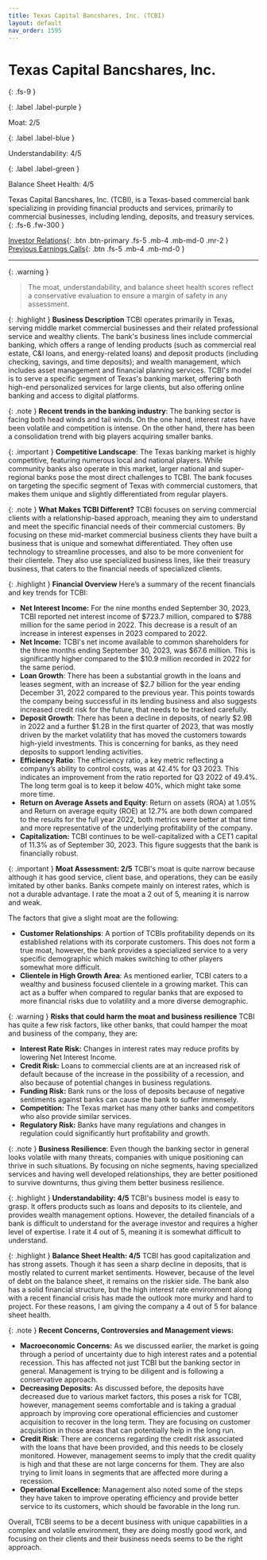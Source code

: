 ```yaml
---
title: Texas Capital Bancshares, Inc. (TCBI)
layout: default
nav_order: 1595
---
```


# Texas Capital Bancshares, Inc.
{: .fs-9 }

{: .label .label-purple }

Moat: 2/5

{: .label .label-blue }

Understandability: 4/5

{: .label .label-green }

Balance Sheet Health: 4/5

Texas Capital Bancshares, Inc. (TCBI), is a Texas-based commercial bank specializing in providing financial products and services, primarily to commercial businesses, including lending, deposits, and treasury services.
{: .fs-6 .fw-300 }

[Investor Relations](https://www.google.com/search?q=TCBI+investor+relations){: .btn .btn-primary .fs-5 .mb-4 .mb-md-0 .mr-2 }
[Previous Earnings Calls](https://discountingcashflows.com/company/TCBI/transcripts/){: .btn .fs-5 .mb-4 .mb-md-0 }

---

{: .warning }
>The moat, understandability, and balance sheet health scores reflect a conservative evaluation to ensure a margin of safety in any assessment.



{: .highlight }
**Business Description**
TCBI operates primarily in Texas, serving middle market commercial businesses and their related professional service and wealthy clients. The bank's business lines include commercial banking, which offers a range of lending products (such as commercial real estate, C&I loans, and energy-related loans) and deposit products (including checking, savings, and time deposits); and wealth management, which includes asset management and financial planning services. TCBI's model is to serve a specific segment of Texas's banking market, offering both high-end personalized services for large clients, but also offering online banking and access to digital platforms.

{: .note }
**Recent trends in the banking industry**: The banking sector is facing both head winds and tail winds. On the one hand, interest rates have been volatile and competition is intense. On the other hand, there has been a consolidation trend with big players acquiring smaller banks.

{: .important }
**Competitive Landscape**: The Texas banking market is highly competitive, featuring numerous local and national players. While community banks also operate in this market, larger national and super-regional banks pose the most direct challenges to TCBI. The bank focuses on targeting the specific segment of Texas with commercial customers, that makes them unique and slightly differentiated from regular players.

{: .note }
**What Makes TCBI Different?** TCBI focuses on serving commercial clients with a relationship-based approach, meaning they aim to understand and meet the specific financial needs of their commercial customers. By focusing on these mid-market commercial business clients they have built a business that is unique and somewhat differentiated. They often use technology to streamline processes, and also to be more convenient for their clientele. They also use specialized business lines, like their treasury business, that caters to the financial needs of specialized clients.

{: .highlight }
**Financial Overview**
Here’s a summary of the recent financials and key trends for TCBI:
*   **Net Interest Income:** For the nine months ended September 30, 2023, TCBI reported net interest income of $723.7 million, compared to $788 million for the same period in 2022.  This decrease is a result of an increase in interest expenses in 2023 compared to 2022.
*    **Net Income:** TCBI's net income available to common shareholders for the three months ending September 30, 2023, was $67.6 million. This is significantly higher compared to the $10.9 million recorded in 2022 for the same period.
*  **Loan Growth**: There has been a substantial growth in the loans and leases segment, with an increase of $2.7 billion for the year ending December 31, 2022 compared to the previous year. This points towards the company being successful in its lending business and also suggests increased credit risk for the future, that needs to be tracked carefully.
*   **Deposit Growth**: There has been a decline in deposits, of nearly $2.9B in 2022 and a further $1.2B in the first quarter of 2023, that was mostly driven by the market volatility that has moved the customers towards high-yield investments. This is concerning for banks, as they need deposits to support lending activities.
*   **Efficiency Ratio**: The efficiency ratio, a key metric reflecting a company’s ability to control costs, was at 42.4% for Q3 2023. This indicates an improvement from the ratio reported for Q3 2022 of 49.4%. The long term goal is to keep it below 40%, which might take some more time. 
*   **Return on Average Assets and Equity**: Return on assets (ROA) at 1.05% and Return on average equity (ROE) at 12.7% are both down compared to the results for the full year 2022, both metrics were better at that time and more representative of the underlying profitability of the company.
*   **Capitalization:**  TCBI continues to be well-capitalized with a CET1 capital of 11.3% as of September 30, 2023. This figure suggests that the bank is financially robust. 

{: .important }
**Moat Assessment: 2/5**
TCBI's moat is quite narrow because although it has good service, client base, and operations, they can be easily imitated by other banks. Banks compete mainly on interest rates, which is not a durable advantage. I rate the moat a 2 out of 5, meaning it is narrow and weak.

The factors that give a slight moat are the following:
* **Customer Relationships**: A portion of TCBIs profitability depends on its established relations with its corporate customers. This does not form a true moat, however, the bank provides a specialized service to a very specific demographic which makes switching to other players somewhat more difficult. 
*  **Clientele in High Growth Area**: As mentioned earlier, TCBI caters to a wealthy and business focused clientele in a growing market. This can act as a buffer when compared to regular banks that are exposed to more financial risks due to volatility and a more diverse demographic.

{: .warning }
**Risks that could harm the moat and business resilience**
TCBI has quite a few risk factors, like other banks, that could hamper the moat and business of the company, they are:

* **Interest Rate Risk:** Changes in interest rates may reduce profits by lowering Net Interest Income. 
* **Credit Risk:** Loans to commercial clients are at an increased risk of default because of the increase in the possibility of a recession, and also because of potential changes in business regulations. 
* **Funding Risk:** Bank runs or the loss of deposits because of negative sentiments against banks can cause the bank to suffer immensely.
* **Competition:** The Texas market has many other banks and competitors who also provide similar services. 
* **Regulatory Risk:** Banks have many regulations and changes in regulation could significantly hurt profitability and growth.

{: .note }
**Business Resilience**: Even though the banking sector in general looks volatile with many threats, companies with unique positioning can thrive in such situations. By focusing on niche segments, having specialized services and having well developed relationships, they are better positioned to survive downturns, thus giving them better business resilience.

{: .highlight }
**Understandability: 4/5**
TCBI's business model is easy to grasp. It offers products such as loans and deposits to its clientele, and provides wealth management options. However, the detailed financials of a bank is difficult to understand for the average investor and requires a higher level of expertise. I rate it 4 out of 5, meaning it is somewhat difficult to understand.
 
{: .highlight }
**Balance Sheet Health: 4/5**
TCBI has good capitalization and has strong assets. Though it has seen a sharp decline in deposits, that is mostly related to current market sentiments. However, because of the level of debt on the balance sheet, it remains on the riskier side.
The bank also has a solid financial structure, but the high interest rate environment along with a recent financial crisis has made the outlook more murky and hard to project. For these reasons, I am giving the company a 4 out of 5 for balance sheet health.

{: .note }
**Recent Concerns, Controversies and Management views:**
* **Macroeconomic Concerns:** As we discussed earlier, the market is going through a period of uncertainty due to high interest rates and a potential recession. This has affected not just TCBI but the banking sector in general. Management is trying to be diligent and is following a conservative approach.
* **Decreasing Deposits:** As discussed before, the deposits have decreased due to various market factors, this poses a risk for TCBI, however, management seems comfortable and is taking a gradual approach by improving core operational efficiencies and customer acquisition to recover in the long term. They are focusing on customer acquisition in those areas that can potentially help in the long run.
*  **Credit Risk**: There are concerns regarding the credit risk associated with the loans that have been provided, and this needs to be closely monitored. However, management seems to imply that the credit quality is high and that these are not large concerns for them. They are also trying to limit loans in segments that are affected more during a recession.
* **Operational Excellence:** Management also noted some of the steps they have taken to improve operating efficiency and provide better service to its customers, which should be favorable in the long run.

Overall, TCBI seems to be a decent business with unique capabilities in a complex and volatile environment, they are doing mostly good work, and focusing on their clients and their business needs seems to be the right approach.
